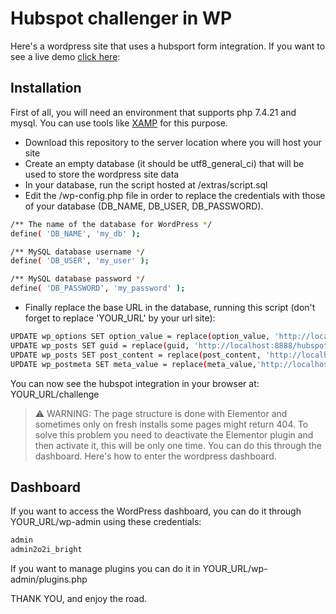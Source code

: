 # Hubspot challenger in WP

Here's a wordpress site that uses a hubsport form integration. If you want to see a live demo [click here](http://hubspotchallenge.jessicaviajes.esy.es/challenge/):

## Installation

First of all, you will need an environment that supports php 7.4.21 and mysql. You can use tools like [XAMP](https://www.apachefriends.org/es/index.html) for this purpose.

- Download this repository to the server location where you will host your site
- Create an empty database (it should be utf8_general_ci) that will be used to store the wordpress site data
- In your database, run the script hosted at /extras/script.sql
- Edit the /wp-config.php file in order to replace the credentials with those of your database (DB_NAME, DB_USER, DB_PASSWORD).
```sh
/** The name of the database for WordPress */
define( 'DB_NAME', 'my_db' );

/** MySQL database username */
define( 'DB_USER', 'my_user' );

/** MySQL database password */
define( 'DB_PASSWORD', 'my_password' );
```
- Finally replace the base URL in the database, running this script (don't forget to replace 'YOUR_URL' by your url site):
```sh
UPDATE wp_options SET option_value = replace(option_value, 'http://localhost:8888/hubspot2', 'YOUR_URL') WHERE option_name = 'home' OR option_name = 'siteurl';
UPDATE wp_posts SET guid = replace(guid, 'http://localhost:8888/hubspot2', 'YOUR_URL');
UPDATE wp_posts SET post_content = replace(post_content, 'http://localhost:8888/hubspot2', 'YOUR_URL'); 
UPDATE wp_postmeta SET meta_value = replace(meta_value,'http://localhost:8888/hubspot2', 'YOUR_URL');
```

You can now see the hubspot integration in your browser at: YOUR_URL/challenge

> :warning: WARNING: The page structure is done with Elementor and sometimes only on fresh installs some pages might return 404. To solve this problem you need to deactivate the Elementor plugin and then activate it, this will be only one time. You can do this through the dashboard. Here's how to enter the wordpress dashboard.

## Dashboard

If you want to access the WordPress dashboard, you can do it through YOUR_URL/wp-admin using these credentials:

```sh
admin
admin2o2i_bright
```

If you want to manage plugins you can do it in YOUR_URL/wp-admin/plugins.php

THANK YOU, and enjoy the road.
